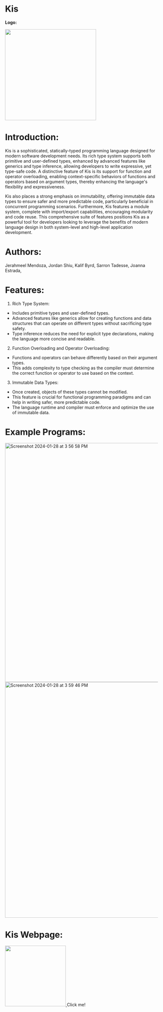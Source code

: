 # Kis

**Logo:**

<img src="https://github.com/jmendo15/Kis/assets/72280816/1bf20903-0a1a-4ef3-bdbb-54f51496ea3a" width="300" height="300">

# Introduction:

Kis is a sophisticated, statically-typed programming language designed for modern software development needs. Its rich type system supports both primitive and user-defined types, enhanced by advanced features like generics and type inference, allowing developers to write expressive, yet type-safe code. A distinctive feature of Kis is its support for function and operator overloading, enabling context-specific behaviors of functions and operators based on argument types, thereby enhancing the language's flexibility and expressiveness.

Kis also places a strong emphasis on immutability, offering immutable data types to ensure safer and more predictable code, particularly beneficial in concurrent programming scenarios. Furthermore, Kis features a module system, complete with import/export capabilities, encouraging modularity and code reuse. This comprehensive suite of features positions Kis as a powerful tool for developers looking to leverage the benefits of modern language design in both system-level and high-level application development.

# Authors:

Jerahmeel Mendoza,
Jordan Shiu,
Kalif Byrd,
Sarron Tadesse,
Joanna Estrada,

# Features:

1. Rich Type System:

- Includes primitive types and user-defined types.
- Advanced features like generics allow for creating functions and data structures that can operate on different types without sacrificing type safety.
- Type inference reduces the need for explicit type declarations, making the language more concise and readable.

2. Function Overloading and Operator Overloading:

- Functions and operators can behave differently based on their argument types.
- This adds complexity to type checking as the compiler must determine the correct function or operator to use based on the context.

3. Immutable Data Types:

- Once created, objects of these types cannot be modified.
- This feature is crucial for functional programming paradigms and can help in writing safer, more predictable code.
- The language runtime and compiler must enforce and optimize the use of immutable data.

# Example Programs:

<img width="788" alt="Screenshot 2024-01-28 at 3 56 58 PM" src="https://github.com/jmendo15/Kis/assets/89826597/8e123710-a8a0-4dbf-9177-73bb4a4087fb">

<img width="777" alt="Screenshot 2024-01-28 at 3 59 46 PM" src="https://github.com/jmendo15/Kis/assets/89826597/d9a4ee43-db79-4f36-bd11-6df47e85f2a5">

# Kis Webpage:

<p><a href="https://jshiulmu.github.io">
<img src="https://github.com/jmendo15/Kis/assets/72280816/1bf20903-0a1a-4ef3-bdbb-54f51496ea3a" width="200" height="200">
</a>Click me!</p>